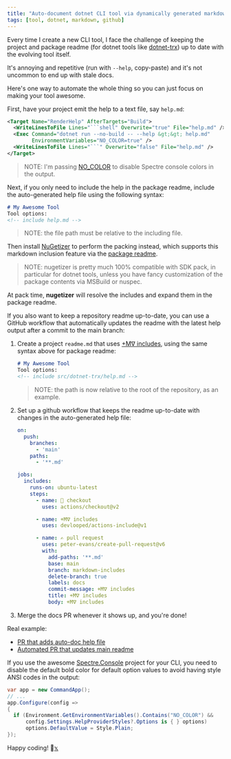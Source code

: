 ```yaml
---
title: "Auto-document dotnet CLI tool via dynamically generated markdown readme fragments"
tags: [tool, dotnet, markdown, github]
---
```


Every time I create a new CLI tool, I face the challenge of keeping the project and 
package readme (for dotnet tools like [dotnet-trx](https://github.com/devlooped/dotnet-trx)) 
up to date with the evolving tool itself. 

It's annoying and repetitive (run with `--help`, copy-paste) and it's not uncommon to end up with stale docs.

Here's one way to automate the whole thing so you can just focus on making your tool awesome.

First, have your project emit the help to a text file, say `help.md`:

   ```xml
   <Target Name="RenderHelp" AfterTargets="Build">
     <WriteLinesToFile Lines="```shell" Overwrite="true" File="help.md" />
     <Exec Command="dotnet run --no-build -- --help &gt;&gt; help.md" 
           EnvironmentVariables="NO_COLOR=true" />
     <WriteLinesToFile Lines="```" Overwrite="false" File="help.md" />
   </Target>
   ```

   > NOTE: I'm passing [NO_COLOR](https://github.com/spectreconsole/spectre.console/issues/1236#issuecomment-1742539809) 
   > to disable Spectre console colors in the output.

Next, if you only need to include the help in the package readme, include the auto-generated 
help file using the following syntax:

   ```markdown
   # My Awesome Tool
   Tool options: 
   <!-- include help.md -->
   ```

> NOTE: the file path must be relative to the including file.

Then install [NuGetizer](https://nuget.org/packages/nugetizer) to perform the packing instead, 
which supports this markdown inclusion feature via the [package readme](https://github.com/devlooped/nugetizer?tab=readme-ov-file#package-readme).

> NOTE: nugetizer is pretty much 100% compatible with SDK pack, in particular for dotnet tools, 
> unless you have fancy customization of the package contents via MSBuild or nuspec.

At pack time, **nugetizer** will resolve the includes and expand them in the package readme.


If you also want to keep a repository readme up-to-date, you can use a GitHub workflow that
automatically updates the readme with the latest help output after a commit to the main branch:

1. Create a project `readme.md` that uses [+Mᐁ includes](https://github.com/devlooped/actions-includes), using the same syntax above for package readme:

    ```markdown
    # My Awesome Tool
    Tool options: 
    <!-- include src/dotnet-trx/help.md -->
    ```

   > NOTE: the path is now relative to the root of the repository, as an example.

2. Set up a github workflow that keeps the readme up-to-date with changes in the 
   auto-generated help file:

    ```yml
    on: 
      push:
        branches:
          - 'main'
        paths:
          - '**.md'

    jobs:
      includes:
        runs-on: ubuntu-latest
        steps:
          - name: 🤘 checkout
            uses: actions/checkout@v2

          - name: +Mᐁ includes
            uses: devlooped/actions-include@v1

          - name: ✍ pull request
            uses: peter-evans/create-pull-request@v6
            with:
              add-paths: '**.md'
              base: main
              branch: markdown-includes
              delete-branch: true
              labels: docs
              commit-message: +Mᐁ includes
              title: +Mᐁ includes
              body: +Mᐁ includes
    ```

3. Merge the docs PR whenever it shows up, and you're done!

Real example: 
- [PR that adds auto-doc help file](https://github.com/devlooped/dotnet-trx/pull/25) 
- [Automated PR that updates main readme](https://github.com/devlooped/dotnet-trx/pull/26)


If you use the awesome [Spectre.Console](https://github.com/spectreconsole/spectre.console/) project for your CLI, 
you need to disable the default bold color for default option values to avoid having style ANSI codes in the output:

```csharp
var app = new CommandApp();
// ...
app.Configure(config =>
{
  if (Environment.GetEnvironmentVariables().Contains("NO_COLOR") &&
      config.Settings.HelpProviderStyles?.Options is { } options)
      options.DefaultValue = Style.Plain;
});
```

Happy coding! 🚀[𝕩](https://x.com/kzu)